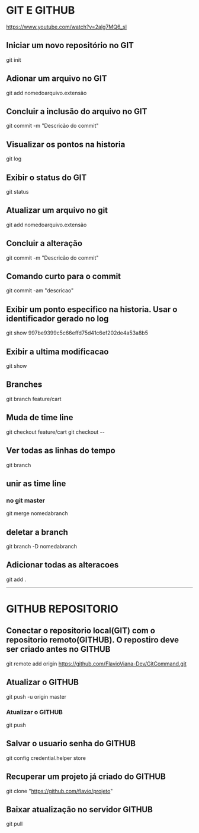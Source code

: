 # GIT E GITHUB
https://www.youtube.com/watch?v=2alg7MQ6_sI

## Iniciar um novo repositório no GIT
git init

## Adionar um arquivo no GIT
git add nomedoarquivo.extensão

## Concluir a inclusão do arquivo no GIT
git commit -m "Descricão do commit"

## Visualizar os pontos na historia
git log

## Exibir o status do GIT
git status

## Atualizar um arquivo no git
git add nomedoarquivo.extensão

## Concluir a alteração
git commit -m "Descricão do commit"

## Comando curto para o commit
git commit -am "descricao"

## Exibir um ponto especifico na historia. Usar o identificador gerado no log
git show 997be9399c5c66effd75d41c6ef202de4a53a8b5

## Exibir a ultima modificacao
git show

## Branches
git branch feature/cart

## Muda de time line
git checkout feature/cart
git checkout --

## Ver todas as linhas do tempo 
git branch

## unir as time line
### no git master
git merge nomedabranch

## deletar a branch
git branch -D nomedabranch

## Adicionar todas as alteracoes
git add .

<HR>

# GITHUB REPOSITORIO

## Conectar o repositorio local(GIT) com o repositorio remoto(GITHUB). O repostiro deve ser criado antes no GITHUB
git remote add origin https://github.com/FlavioViana-Dev/GitCommand.git

## Atualizar o GITHUB 
git push -u origin master

### Atualizar o GITHUB 
git push 

## Salvar o usuario senha do GITHUB
git config credential.helper store

## Recuperar um projeto já criado do GITHUB
git clone "https://github.com/flavio/projeto"

## Baixar atualização no servidor GITHUB
git pull
